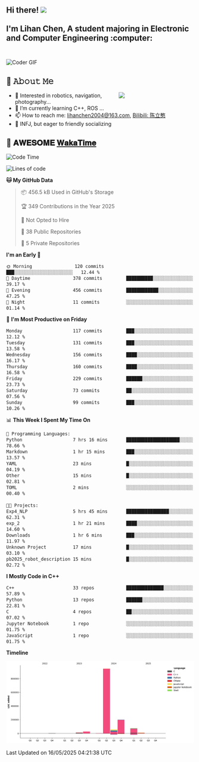 <h2 align="left">
 <abc>
  <br>Hi there! <img src="https://user-images.githubusercontent.com/42378118/110234147-e3259600-7f4e-11eb-95be-0c4047144dea.gif" width="30"><br>
  <br> I'm Lihan Chen, A student majoring in Electronic and Computer Engineering :computer:<br>
  <br>
 </abc>
</h2>

<img align="center" src="https://media.giphy.com/media/SWoSkN6DxTszqIKEqv/giphy.gif" alt="Coder GIF" width="500">

## :book: 𝙰𝚋𝚘𝚞𝚝 𝙼𝚎

<img align="right" width="40%" src="https://github-readme-stats.vercel.app/api?username=LihanChen2004&show_icons=true&icon_color=CE1D2D&text_color=718096&bg_color=ffffff&hide_title=true" />

- 🌟 Interested in robotics, navigation, photography...
- 🌱 I’m currently learning C++, ROS ... 
- 📫 How to reach me: lihanchen2004@163.com, [Bilibili: 陈立憨](https://space.bilibili.com/170786212)
- 👯 INFJ, but eager to friendly socializing

## 📜 𝐀𝐖𝐄𝐒𝐎𝐌𝐄 [𝐖𝐚𝐤𝐚𝐓𝐢𝐦𝐞](https://github.com/anmol098/waka-readme-stats)

<!--START_SECTION:waka-->
![Code Time](http://img.shields.io/badge/Code%20Time-1%2C089%20hrs%201%20min-blue)

![Lines of code](https://img.shields.io/badge/From%20Hello%20World%20I%27ve%20Written-1.3%20million%20lines%20of%20code-blue)

**🐱 My GitHub Data** 

> 📦 456.5 kB Used in GitHub's Storage 
 > 
> 🏆 349 Contributions in the Year 2025
 > 
> 🚫 Not Opted to Hire
 > 
> 📜 38 Public Repositories 
 > 
> 🔑 5 Private Repositories 
 > 
**I'm an Early 🐤** 

```text
🌞 Morning                120 commits         ███░░░░░░░░░░░░░░░░░░░░░░   12.44 % 
🌆 Daytime                378 commits         ██████████░░░░░░░░░░░░░░░   39.17 % 
🌃 Evening                456 commits         ████████████░░░░░░░░░░░░░   47.25 % 
🌙 Night                  11 commits          ░░░░░░░░░░░░░░░░░░░░░░░░░   01.14 % 
```
📅 **I'm Most Productive on Friday** 

```text
Monday                   117 commits         ███░░░░░░░░░░░░░░░░░░░░░░   12.12 % 
Tuesday                  131 commits         ███░░░░░░░░░░░░░░░░░░░░░░   13.58 % 
Wednesday                156 commits         ████░░░░░░░░░░░░░░░░░░░░░   16.17 % 
Thursday                 160 commits         ████░░░░░░░░░░░░░░░░░░░░░   16.58 % 
Friday                   229 commits         ██████░░░░░░░░░░░░░░░░░░░   23.73 % 
Saturday                 73 commits          ██░░░░░░░░░░░░░░░░░░░░░░░   07.56 % 
Sunday                   99 commits          ███░░░░░░░░░░░░░░░░░░░░░░   10.26 % 
```


📊 **This Week I Spent My Time On** 

```text
💬 Programming Languages: 
Python                   7 hrs 16 mins       ████████████████████░░░░░   78.66 % 
Markdown                 1 hr 15 mins        ███░░░░░░░░░░░░░░░░░░░░░░   13.57 % 
YAML                     23 mins             █░░░░░░░░░░░░░░░░░░░░░░░░   04.19 % 
Other                    15 mins             █░░░░░░░░░░░░░░░░░░░░░░░░   02.81 % 
TOML                     2 mins              ░░░░░░░░░░░░░░░░░░░░░░░░░   00.40 % 

🐱‍💻 Projects: 
Exp4_NLP                 5 hrs 45 mins       ████████████████░░░░░░░░░   62.31 % 
exp_2                    1 hr 21 mins        ████░░░░░░░░░░░░░░░░░░░░░   14.60 % 
Downloads                1 hr 6 mins         ███░░░░░░░░░░░░░░░░░░░░░░   11.97 % 
Unknown Project          17 mins             █░░░░░░░░░░░░░░░░░░░░░░░░   03.10 % 
pb2025_robot_description 15 mins             █░░░░░░░░░░░░░░░░░░░░░░░░   02.72 % 
```

**I Mostly Code in C++** 

```text
C++                      33 repos            ██████████████░░░░░░░░░░░   57.89 % 
Python                   13 repos            ██████░░░░░░░░░░░░░░░░░░░   22.81 % 
C                        4 repos             ██░░░░░░░░░░░░░░░░░░░░░░░   07.02 % 
Jupyter Notebook         1 repo              ░░░░░░░░░░░░░░░░░░░░░░░░░   01.75 % 
JavaScript               1 repo              ░░░░░░░░░░░░░░░░░░░░░░░░░   01.75 % 
```



**Timeline**

![Lines of Code chart](https://raw.githubusercontent.com/LihanChen2004/LihanChen2004/main/assets/bar_graph.png)


 Last Updated on 16/05/2025 04:21:38 UTC
<!--END_SECTION:waka-->

<!--
**LihanChen2004/LihanChen2004** is a ✨ _special_ ✨ repository because its `README.md` (this file) appears on your GitHub profile.

Here are some ideas to get you started:

- 🔭 I’m currently working on ...
- 🌱 I’m currently learning ...
- 👯 I’m looking to collaborate on ...
- 🤔 I’m looking for help with ...
- 💬 Ask me about ...
- 📫 How to reach me: ...
- 😄 Pronouns: ...
- ⚡ Fun fact: ...
-->
